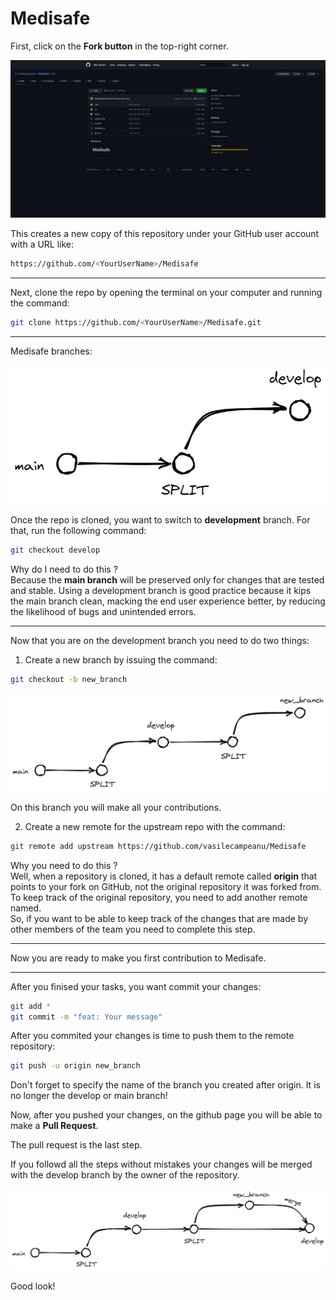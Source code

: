 # Medisafe

First, click on the **Fork button** in the top-right corner. 

![fork](docs/fork.jpeg)

This creates a new copy of this repository under your GitHub user account with a URL like:
```bash
https://github.com/<YourUserName>/Medisafe
```

---

Next, clone the repo by opening the terminal on your computer and running the command:

```bash
git clone https://github.com/<YourUserName>/Medisafe.git
```

---

Medisafe branches:

![branches](docs/branches.png)

Once the repo is cloned, you want to switch to **development** branch. For that, run the following command:

```bash
git checkout develop
```

Why do I need to do this ?
<br>
Because the **main branch** will be preserved only for changes that are tested and stable. Using a development branch is good practice because it kips the main branch clean, macking the end user experience better, by reducing the likelihood of bugs and unintended errors.

---

Now that you are on the development branch you need to do two things:

1. Create a new branch by issuing the command:

```bash
git checkout -b new_branch
```

![new_branch](docs/new_branch.png)

On this branch you will make all your contributions.

2. Create a new remote for the upstream repo with the command:
```bash
git remote add upstream https://github.com/vasilecampeanu/Medisafe
```
Why you need to do this ?
</br>
Well, when a repository is cloned, it has a default remote called **origin** that points to your fork on GitHub, not the original repository it was forked from. To keep track of the original repository, you need to add another remote named. 
<br>
So, if you want to be able to keep track of the changes that are made by other members of the team you need to complete this step.

---

Now you are ready to make you first contribution to Medisafe.

---

After you finised your tasks, you want commit your changes:

```bash
git add *
git commit -m "feat: Your message"
```

After you commited your changes is time to push them to the remote repository:

```bash
git push -u origin new_branch 
```

Don't forget to specify the name of the branch you created after origin. It is no longer the develop or main branch!

Now, after you pushed your changes, on the github page you will be able to make a **Pull Request**. 

The pull request is the last step.

If you followd all the steps without mistakes your changes will be merged with the develop branch by the owner of the repository.

![pullrequest](docs/pull_request.png)

Good look!